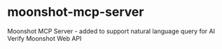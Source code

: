 # moonshot-mcp-server
Moonshot MCP Server - added to support natural language query for AI Verify Moonshot Web API
